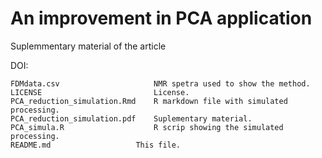# An improvement in PCA application

Suplemmentary material of the article

DOI:


 	FDMdata.csv                 	NMR spetra used to show the method.
	LICENSE 	                    License.
	PCA_reduction_simulation.Rmd 	R markdown file with simulated processing.
	PCA_reduction_simulation.pdf 	Suplementary material.
	PCA_simula.R 	                R scrip showing the simulated processing.
    README.md 	                This file.
